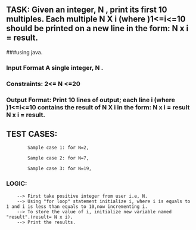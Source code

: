 ## TASK: Given an integer, N , print its first 10 multiples. Each multiple N X i (where )1<=i<=10 should be printed on a new line in the form: N x i = result.

###using java.

### Input Format A single integer, N .

### Constraints: 2<= N <=20

### Output Format: Print 10 lines of output; each line i (where )1<=i<=10 contains the result  of N X i  in the form: N x i = result N x i = result.

## TEST CASES: 
            Sample case 1: for N=2,
           
            Sample case 2: for N=7,
           
            Sample case 3: for N=19,
           
### LOGIC: 
        --> First take positive integer from user i.e, N.
        --> Using "for loop" statement initialize i, where i is equals to 1 and i is less than equals to 10,now incrementing i.
        --> To store the value of i, initialize new variable named "result".(result= N x i).
        --> Print the results.
